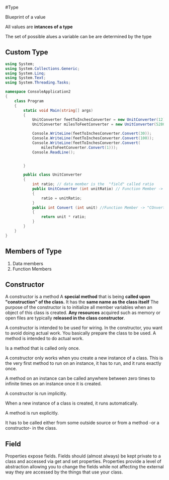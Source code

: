 #Type

Blueprint of a value

All values are **intances of a type**

The set of possible alues a variable can be are determined by the type
## Custom Type
```C#
using System;
using System.Collections.Generic;
using System.Linq;
using System.Text;
using System.Threading.Tasks;

namespace ConsoleApplication2
{
    class Program
    {
        static void Main(string[] args)
        {
            UnitConverter feetToInchesConverter = new UnitConverter(12);
            UnitConverter milesToFeetConverter = new UnitConverter(5280);

            Console.WriteLine(feetToInchesConverter.Convert(30));
            Console.WriteLine(feetToInchesConverter.Convert(100));
            Console.WriteLine(feetToInchesConverter.Convert(
                milesToFeetConverter.Convert(1)));
            Console.ReadLine();


        }

        public class UnitConverter
        {
            int ratio; // data member is the  "field" called ratio
            public UnitConverter (int unitRatio) // Function Member -> "UnitConverter" Constructor 
            {
                ratio = unitRatio;
            }
            public int Convert (int unit) //Function Member -> "COnvert"  Method
            {
                return unit * ratio;
            }
        }
    }
}

```

## Members of Type

1) Data members
2) Function Members

## Constructor

A constructor is a method 
A **special method** that is being **called upon "construction" of the class.**
It has the **same name as the class itself**
The purpose of the constructor is to initialize all member variables when an object of this class is created. 
**Any resources** acquired such as memory or open files are typically **released in the class constructor**.

A constructor is intended to be used for wiring. 
In the constructor, you want to avoid doing actual work. 
You basically prepare the class to be used. 
A method is intended to do actual work.

Is a method that is called only once. 


A constructor only works when you create a new instance of a class. 
This is the very first method to run on an instance, it has to run, and it runs exactly once.

A method on an instance can be called anywhere between zero times to infinite times on an instance once it is created.

A constructor is run implicitly. 

When a new instance of a class is created, it runs automatically. 

A method is run explicitly. 

It has to be called either from some outside source or from a method -or a constructor- in the class.


## Field

Properties expose fields. Fields should (almost always) be kept private to a class and accessed via get and set properties. 
Properties provide a level of abstraction allowing you to change the fields while not affecting the external way they are accessed by the things that use your class.
